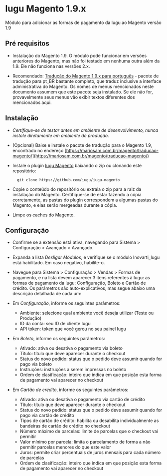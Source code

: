 # Iugu Magento 1.9.x

Módulo para adicionar as formas de pagamento da Iugu ao Magento versão 1.9

## Pré requisitos

* Instalação do Magento 1.9. O módulo pode funcionar em versões anteriores do Magento, mas não foi testado em nenhuma outra além da 1.9. Ele não funciona nas versões 2.x.

* Recomendado: [Tradução do Magento 1.9.x para português](https://mariosam.com.br/magento/traducao-magento/) - pacote de tradução para pt_BR bastante completo, que traduz inclusive a interface administrativa do Magento. Os nomes de menus mencionados neste documento assumem que este pacote seja instalado. Se ele não for, provavelmente seus menus vão exibir textos diferentes dos mencionados aqui.

## Instalação

* *Certifique-se de testar antes em ambiente de desenvolvimento, nunca instale diretamente em ambiente de produção.*

* (Opcional) Baixe e instale o pacote de tradução para o Magento 1.9, encontrado no endereço [https://mariosam.com.br/magento/traducao-magento/](https://mariosam.com.br/magento/traducao-magento/)

* Instale o plugin [Iugu Magento](https://github.com/iugu/iugu-magento) baixando o zip ou clonando este repositório: 

        git clone https://github.com/iugu/iugu-magento

* Copie o conteúdo do repositório ou extraia o zip para a raiz da instalação do Magento. Certifique-se de estar fazendo a cópia corretamente, as pastas do plugin correspondem a algumas pastas do Magento, e elas serão mergeadas durante a cópia.

* Limpe os caches do Magento.

## Configuração

* Confirme se a extensão está ativa, navegando para Sistema > Configuração > Avançado > Avançado.

* Expanda a lista *Desligar Módulos*, e verifique se o módulo Inovarti_Iugu está habilitado. Em caso negativo, habilite-o.

* Navegue para Sistema > Configuração > Vendas > Formas de pagamento, e na lista devem aparecer 3 itens referentes à Iugu: as formas de pagamento da Iugu: Configuração, Boleto e Cartão de crédito. Os parâmetros são auto-explicativos, mas segue abaixo uma descrição detalhada de cada um:

* Em *Configuração*, informe os seguintes parâmetros:
  * Ambiente: selecione qual ambiente você deseja utilizar (Teste ou Produção)
  * ID da conta: seu ID de cliente Iugu
  * API token: token que você gerou no seu painel Iugu

* Em *Boleto*, informe os seguintes parâmetros:
  * Ativado: ativa ou desativa o pagamento via boleto
  * Título: título que deve aparecer durante o checkout
  * Status do novo pedido: status que o pedido deve assumir quando for pago via boleto
  * Instruções: instruções a serem impressas no boleto
  * Ordem de clasificação: inteiro que indica em que posição esta forma de pagamento vai aparecer no checkout 

* Em *Cartão de crédito*, informe os seguintes parâmetros:
  * Ativado: ativa ou desativa o pagamento via cartão de crédito
  * Título: título que deve aparecer durante o checkout
  * Status do novo pedido: status que o pedido deve assumir quando for pago via cartão de crédito
  * Tipos de cartão de crédito: habilita ou desabilita individualmente as bandeiras de cartão de crédito no checkout
  * Número máximo de parcelas: limite de parcelas que o checkout vai permitir
  * Valor mínimo por parcela: limita o parcelamento de forma a não permitir parcelas menores do que este valor
  * Juros: permite criar percentuais de juros mensais para cada número de parcelas 
  * Ordem de clasificação: inteiro que indica em que posição esta forma de pagamento vai aparecer no checkout 


